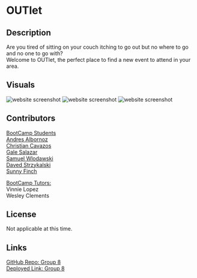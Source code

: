 # OUTlet

## Description

Are you tired of sitting on your couch itching to go out but no where to go and no one to go with?<br> 
Welcome to OUTlet, the perfect place to find a new event to attend in your area. 

## Visuals

<img src="" alt="website screenshot"/>
<img src="" alt="website screenshot"/>
<img src="" alt="website screenshot"/>

## Contributors

<u>BootCamp Students</u><br>
<a href="https://github.com/AndresAlbornozgil">Andres Albornoz</a><br>
<a href="https://github.com/Yearofthebenji">Christian Cavazos</a><br>
<a href="https://github.com/galessalazar">Gale Salazar</a><br>
<a href="https://github.com/swlodawski">Samuel Wlodawski</a><br>
<a href="https://github.com/dstrzykalski">Daved Strzykalski</a><br>
<a href="https://github.com/0-Sunny-0">Sunny Finch</a>

<u>BootCamp Tutors:</u><br>
Vinnie Lopez<br>
Wesley Clements<br>


## License

Not applicable at this time.

## Links

<a href="https://github.com/fsfgroup8/OUTlets">GitHub Repo: Group 8</a><br>
<a href="https://fsfgroup8.github.io/OUTlets/">Deployed Link: Group 8</a>